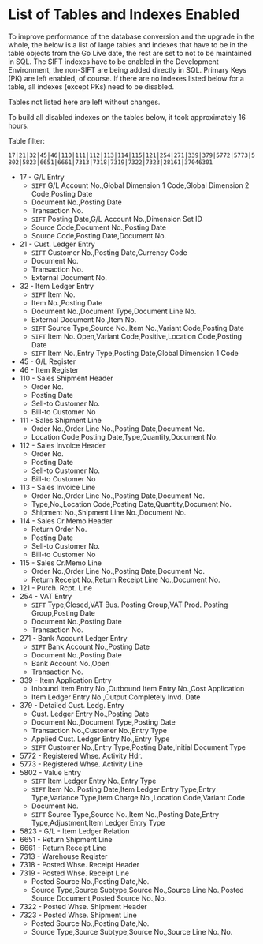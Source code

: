 # List of Tables and Indexes Enabled

To improve performance of the database conversion and the upgrade in the whole, the below is a list of large tables and indexes that have to be in the table objects from the Go Live date, the rest are set to not to be maintained in SQL. The SIFT indexes have to be enabled in the Development Environment, the non-SIFT are being added directly in SQL. Primary Keys (PK) are left enabled, of course. If there are no indexes listed below for a table, all indexes (except PKs) need to be disabled.

Tables not listed here are left without changes.

To build all disabled indexes on the tables below, it took approximately 16 hours.

Table filter: 

`17|21|32|45|46|110|111|112|113|114|115|121|254|271|339|379|5772|5773|5802|5823|6651|6661|7313|7318|7319|7322|7323|28161|37046301`

* 17 - G/L Entry
    * `SIFT` G/L Account No.,Global Dimension 1 Code,Global Dimension 2 Code,Posting Date
    * Document No.,Posting Date
    * Transaction No.
    * `SIFT` Posting Date,G/L Account No.,Dimension Set ID
    * Source Code,Document No.,Posting Date
    * Source Code,Posting Date,Document No.
* 21 - Cust. Ledger Entry
    * `SIFT` Customer No.,Posting Date,Currency Code
    * Document No.
    * Transaction No.
    * External Document No. 
* 32 - Item Ledger Entry	
    * `SIFT` Item No.
    * Item No.,Posting Date
    * Document No.,Document Type,Document Line No.	
    * External Document No.,Item No.
    * `SIFT` Source Type,Source No.,Item No.,Variant Code,Posting Date
    * `SIFT` Item No.,Open,Variant Code,Positive,Location Code,Posting Date
    * `SIFT` Item No.,Entry Type,Posting Date,Global Dimension 1 Code
* 45 - G/L Register	
* 46 - Item Register	
* 110 - Sales Shipment Header	
    * Order No.	
    * Posting Date	
    * Sell-to Customer No.
    * Bill-to Customer No
* 111 - Sales Shipment Line		
    * Order No.,Order Line No.,Posting Date,Document No.
    * Location Code,Posting Date,Type,Quantity,Document No.
* 112 - Sales Invoice Header	
    * Order No.
    * Posting Date
    * Sell-to Customer No.
    * Bill-to Customer No
* 113 - Sales Invoice Line	
    * Order No.,Order Line No.,Posting Date,Document No.
    * Type,No.,Location Code,Posting Date,Quantity,Document No.
    * Shipment No.,Shipment Line No.,Document No.
* 114 - Sales Cr.Memo Header	
    * Return Order No.
    * Posting Date
    * Sell-to Customer No.
    * Bill-to Customer No
* 115 - Sales Cr.Memo Line	
    * Order No.,Order Line No.,Posting Date,Document No.
    * Return Receipt No.,Return Receipt Line No.,Document No.
* 121 - Purch. Rcpt. Line			
* 254 - VAT Entry	
    * `SIFT` Type,Closed,VAT Bus. Posting Group,VAT Prod. Posting Group,Posting Date
    * Document No.,Posting Date		
    * Transaction No.    
* 271 - Bank Account Ledger Entry		
    * `SIFT` Bank Account No.,Posting Date
    * Document No.,Posting Date
    * Bank Account No.,Open
    * Transaction No.
* 339 - Item Application Entry	
    * Inbound Item Entry No.,Outbound Item Entry No.,Cost Application
    * Item Ledger Entry No.,Output Completely Invd. Date
* 379 - Detailed Cust. Ledg. Entry	
    * Cust. Ledger Entry No.,Posting Date
    * Document No.,Document Type,Posting Date
    * Transaction No.,Customer No.,Entry Type
    * Applied Cust. Ledger Entry No.,Entry Type
    * `SIFT` Customer No.,Entry Type,Posting Date,Initial Document Type
* 5772 - Registered Whse. Activity Hdr.	
* 5773 - Registered Whse. Activity Line	
* 5802 - Value Entry	
    * `SIFT` Item Ledger Entry No.,Entry Type
    * `SIFT` Item No.,Posting Date,Item Ledger Entry Type,Entry Type,Variance Type,Item Charge No.,Location Code,Variant Code   
    * Document No.
    * `SIFT` Source Type,Source No.,Item No.,Posting Date,Entry Type,Adjustment,Item Ledger Entry Type    		
* 5823 - G/L - Item Ledger Relation		
* 6651 - Return Shipment Line	
* 6661 - Return Receipt Line	
* 7313 - Warehouse Register
* 7318 - Posted Whse. Receipt Header
* 7319 - Posted Whse. Receipt Line	
    * Posted Source No.,Posting Date,No.
    * Source Type,Source Subtype,Source No.,Source Line No.,Posted Source Document,Posted Source No.,No.
* 7322 - Posted Whse. Shipment Header	
* 7323 - Posted Whse. Shipment Line
    * Posted Source No.,Posting Date,No.
    * Source Type,Source Subtype,Source No.,Source Line No.,No.
